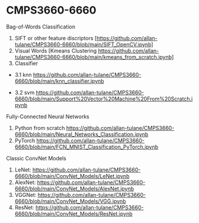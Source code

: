 # CMPS3660-6660



Bag-of-Words Classification
1. SIFT or other feature discriptors [https://github.com/allan-tulane/CMPS3660-6660/blob/main/SIFT_OpenCV.ipynb]
2. Visual Words [Kmeans Clustering https://github.com/allan-tulane/CMPS3660-6660/blob/main/kmeans_from_scratch.ipynb]
3. Classifier 

  - 3.1 knn https://github.com/allan-tulane/CMPS3660-6660/blob/main/knn_classifier.ipynb
  
  - 3.2 svm https://github.com/allan-tulane/CMPS3660-6660/blob/main/Support%20Vector%20Machine%20From%20Scratch.ipynb


Fully-Connected Neural Networks
1. Python from scratch https://github.com/allan-tulane/CMPS3660-6660/blob/main/Neural_Networks_Classification.ipynb
2. PyTorch https://github.com/allan-tulane/CMPS3660-6660/blob/main/FCN_MNIST_Classification_PyTorch.ipynb


Classic ConvNet Models
1. LeNet: https://github.com/allan-tulane/CMPS3660-6660/blob/main/ConvNet_Models/LeNet.ipynb
2. AlexNet: https://github.com/allan-tulane/CMPS3660-6660/blob/main/ConvNet_Models/AlexNet.ipynb
3. VGGNet: https://github.com/allan-tulane/CMPS3660-6660/blob/main/ConvNet_Models/VGG.ipynb
4. ResNet: https://github.com/allan-tulane/CMPS3660-6660/blob/main/ConvNet_Models/ResNet.ipynb

